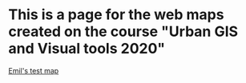 # This is a page for the web maps created on the course "Urban GIS and Visual tools 2020"

[Emil's test map](https://jeeemil.github.io/urbgis-2020/emilest.html)
